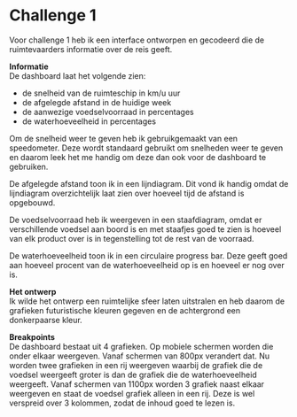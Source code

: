 # Challenge 1

Voor challenge 1 heb ik een interface ontworpen en gecodeerd die de ruimtevaarders informatie over de reis geeft.

**Informatie**<br>
De dashboard laat het volgende zien:
- de snelheid van de ruimteschip in km/u uur
- de afgelegde afstand in de huidige week 
- de aanwezige voedselvoorraad in percentages
- de waterhoeveelheid in percentages

Om de snelheid weer te geven heb ik gebruikgemaakt van een speedometer. Deze wordt standaard gebruikt om snelheden weer te geven en daarom leek het me handig om deze dan ook voor de dashboard te gebruiken.  

De afgelegde afstand toon ik in een lijndiagram. Dit vond ik handig omdat de lijndiagram overzichtelijk laat zien over hoeveel tijd de afstand is opgebouwd.

De voedselvoorraad heb ik weergeven in een staafdiagram, omdat er verschillende voedsel aan boord is en met staafjes goed te zien is hoeveel van elk product over is in tegenstelling tot de rest van de voorraad.

De waterhoeveelheid toon ik in een circulaire progress bar. Deze geeft goed aan hoeveel procent van de waterhoeveelheid op is en hoeveel er nog over is.  

**Het ontwerp**<br>
Ik wilde het ontwerp een ruimtelijke sfeer laten uitstralen en heb daarom de grafieken futuristische kleuren gegeven en de achtergrond een donkerpaarse kleur. 

**Breakpoints**<br>
De dashboard bestaat uit 4 grafieken. Op mobiele schermen worden die onder elkaar weergeven. Vanaf schermen van 800px verandert dat. Nu worden twee grafieken in een rij weergeven waarbij de grafiek die de voedsel weergeeft groter is dan de grafiek die de waterhoeveelheid weergeeft.  Vanaf schermen van 1100px worden 3 grafiek naast elkaar weergeven en staat de voedsel grafiek alleen in een rij. Deze is wel verspreid over 3 kolommen, zodat de inhoud goed te lezen is. 
